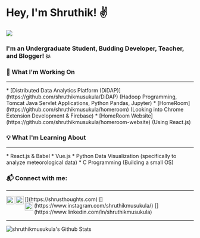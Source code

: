 Hey, I'm Shruthik! :v:
=========================

![](https://komarev.com/ghpvc/?username=shruthikmusukula&color=brightgreen&style=flat&label=Profile+Views)

### I'm an Undergraduate Student, Budding Developer, Teacher, and Blogger! :boom:

### :brain: What I'm Working On
<hr />
* [Distributed Data Analytics Platform (DiDAP)](https://github.com/shruthikmusukula/DiDAP) (Hadoop Programming, Tomcat Java Servlet Applications, Python Pandas, Jupyter)
* [HomeRoom](https://github.com/shruthikmusukula/homeroom) (Looking into Chrome Extension Development & Firebase)
* [HomeRoom Website](https://github.com/shruthikmusukula/homeroom-website) (Using React.js)

### :bulb: What I'm Learning About
<hr />
* React.js & Babel
* Vue.js
* Python Data Visualization (specifically to analyze meteorological data)
* C Programming (Building a small OS)

### :mailbox_with_mail: Connect with me:
<hr />
[<img align="left" alt="shruthikmusukula | Blog" width="22px" src="https://cdn.jsdelivr.net/npm/simple-icons@3.4.0/icons/bloglovin.svg" />](https://shrusthoughts.com)
[<img align="left" alt="shruthikmusukula | Instagram" width="22px" src="https://cdn.jsdelivr.net/npm/simple-icons@v3/icons/instagram.svg" />](https://www.instagram.com/shruthikmusukula/)
[<img align="left" alt="shruthikmusukula | LinkedIn" width="22px" src="https://cdn.jsdelivr.net/npm/simple-icons@v3/icons/linkedin.svg" />](https://www.linkedin.com/in/shruthikmusukula)

<br />

---

<img align="left" alt="shruthikmusukula's Github Stats" src="https://github-readme-stats.vercel.app/api?username=shruthikmusukula&show_icons=true&hide_border=true" />

<!-- Definitions for this README.md file
  [blog]: http://shrusthoughts.com/
  [instagram]: https://www.instagram.com/shruthikmusukula/
  [linkedin]: https://www.linkedin.com/in/shruthikmusukula/
-->
